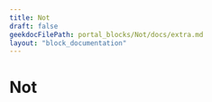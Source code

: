 ```yaml
---
title: Not
draft: false
geekdocFilePath: portal_blocks/Not/docs/extra.md
layout: "block_documentation"
---
```

# Not